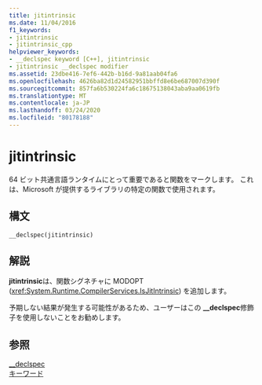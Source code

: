 ```yaml
---
title: jitintrinsic
ms.date: 11/04/2016
f1_keywords:
- jitintrinsic
- jitintrinsic_cpp
helpviewer_keywords:
- __declspec keyword [C++], jitintrinsic
- jitintrinsic __declspec modifier
ms.assetid: 23dbe416-7ef6-442b-b16d-9a81aab04fa6
ms.openlocfilehash: 4626ba82d1d24582951bbffd8e6be687007d390f
ms.sourcegitcommit: 857fa6b530224fa6c18675138043aba9aa0619fb
ms.translationtype: MT
ms.contentlocale: ja-JP
ms.lasthandoff: 03/24/2020
ms.locfileid: "80178188"
---
```

# <a name="jitintrinsic"></a>jitintrinsic

64 ビット共通言語ランタイムにとって重要であると関数をマークします。 これは、Microsoft が提供するライブラリの特定の関数で使用されます。

## <a name="syntax"></a>構文

```
__declspec(jitintrinsic)
```

## <a name="remarks"></a>解説

**jitintrinsic**は、関数シグネチャに MODOPT (<xref:System.Runtime.CompilerServices.IsJitIntrinsic>) を追加します。

予期しない結果が発生する可能性があるため、ユーザーはこの **__declspec**修飾子を使用しないことをお勧めします。

## <a name="see-also"></a>参照

[__declspec](../cpp/declspec.md)<br/>
[キーワード](../cpp/keywords-cpp.md)
